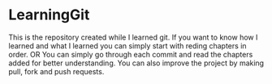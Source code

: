 # LearningGit
This is the repository created while I learned git.
If you want to know how I learned and what I learned you can simply start with reding chapters
in order.
OR
You can simply go through each commit and read the chapters added for better understanding.
You can also improve the project by making pull, fork and push requests.
